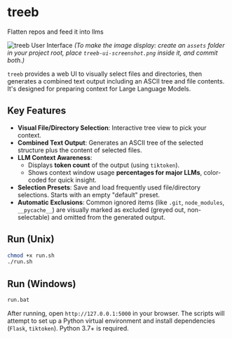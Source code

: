 
# treeb

Flatten repos and feed it into llms

![treeb User Interface](assets/treeb-ui-screenshot.png)
*(To make the image display: create an `assets` folder in your project root, place `treeb-ui-screenshot.png` inside it, and commit both.)*

`treeb` provides a web UI to visually select files and directories, then generates a combined text output including an ASCII tree and file contents. It's designed for preparing context for Large Language Models.

## Key Features

* **Visual File/Directory Selection**: Interactive tree view to pick your context.
* **Combined Text Output**: Generates an ASCII tree of the selected structure plus the content of selected files.
* **LLM Context Awareness**:
    * Displays **token count** of the output (using `tiktoken`).
    * Shows context window usage **percentages for major LLMs**, color-coded for quick insight.
* **Selection Presets**: Save and load frequently used file/directory selections. Starts with an empty "default" preset.
* **Automatic Exclusions**: Common ignored items (like `.git`, `node_modules`, `__pycache__`) are visually marked as excluded (greyed out, non-selectable) and omitted from the generated output.

## Run (Unix)

```bash
chmod +x run.sh
./run.sh
````

## Run (Windows)

```bat
run.bat
```

After running, open `http://127.0.0.1:5000` in your browser. The scripts will attempt to set up a Python virtual environment and install dependencies (`Flask`, `tiktoken`). Python 3.7+ is required.


